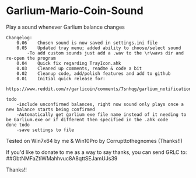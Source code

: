# Garlium-Mario-Coin-Sound

Play a sound whenever Garlium balance changes
```
Changelog:
	0.06	Chosen sound is now saved in settings.ini file
	0.05	Updated tray menu; added ability to choose/select sound
		-To add custom sounds just add a .wav to the \r\wavs dir and re-open the program
	0.04	Quick fix regarding TrayIcon.ahk
	0.03	Cleaned up comments, readme & code a bit
	0.02	Cleanup code, add/polish features and add to github
	0.01	Initial quick release for:
		https://www.reddit.com/r/garlicoin/comments/7snhqg/garlium_notification_mario_coin_sound/
		
todo
	-include unconfirmed balances, right now sound only plays once a new balance starts being confirmed
	-Automatically get garlium exe file name instead of it needing to be Garlium.exe or if different then specified in the .ahk code
done todo
	-save settings to file
```

Tested on Win7x64 by me & Win10Pro by Corrupttothegnomes (Thanks!!)

If you'd like to donate to me as a way to say thanks, you can send GRLC to:
##GbtNMFaZtiWMahhvuc8A8qttSEJamUJs39

Thanks!!